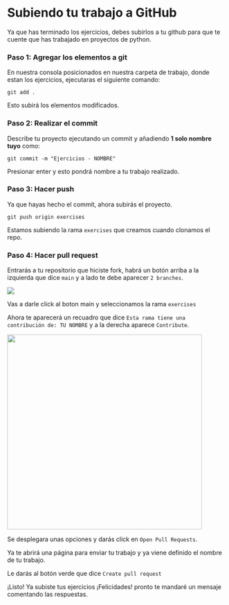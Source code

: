 # Subiendo tu trabajo a GitHub

Ya que has terminado los ejercicios, debes subirlos a tu github para que te cuente que has trabajado en proyectos de python. 

### Paso 1: Agregar los elementos a git
En nuestra consola posicionados en nuestra carpeta de trabajo, donde estan los ejercicios, ejecutaras el siguiente comando:

```Git
git add .
```

Esto subirá los elementos modificados.

### Paso 2: Realizar el commit

Describe tu proyecto ejecutando un commit y añadiendo **1 solo nombre tuyo** como: 

```Git
git commit -m "Ejercicios - NOMBRE"
```

Presionar enter y esto pondrá nombre a tu trabajo realizado.

### Paso 3: Hacer push

Ya que hayas hecho el commit, ahora subirás el proyecto.

```Git
git push origin exercises
```

Estamos subiendo la rama `exercises` que creamos cuando clonamos el repo.

### Paso 4: Hacer pull request

Entrarás a tu repositorio que hiciste fork, habrá un botón arriba a la izquierda que dice `main` y a lado te debe aparecer `2 branches`.

![](https://diarioinforme.com/wp-content/uploads/2022/01/Click-Branches..png)

Vas a darle click al boton main y seleccionamos la rama `exercises`

Ahora te aparecerá un recuadro que dice `Esta rama tiene una contribución de: TU NOMBRE` y a la derecha aparece `Contribute`.

<img src="https://www.earthdatascience.org/images/earth-analytics/git-version-control/github-create-new-pull-request.png" width="450">

Se desplegara unas opciones y darás click en `Open Pull Requests`.

Ya te abrirá una página para enviar tu trabajo y ya viene definido el nombre de tu trabajo. 

Le darás al botón verde que dice `Create pull request`

¡Listo! Ya subiste tus ejercicios ¡Felicidades! pronto te mandaré un mensaje comentando las respuestas.
